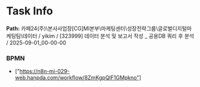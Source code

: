 # Task Info

**Path:** 카페24(주)\본사사업장\[CG]MI본부\마케팅센터\성장전략그룹\글로벌디지털마케팅팀\데이터 / yikim / [323999] 데이터 분석 및 보고서 작성 _ 공용DB 쿼리 후 분석 / 2025-09-01_00-00-00

### BPMN
- ["https://n8n-mi-029-web.hanpda.com/workflow/8ZmKgpQlF1GMpkno"]

